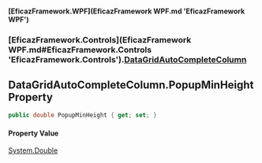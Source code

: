 #### [EficazFramework.WPF](EficazFramework WPF.md 'EficazFramework WPF')
### [EficazFramework.Controls](EficazFramework WPF.md#EficazFramework.Controls 'EficazFramework.Controls').[DataGridAutoCompleteColumn](EficazFramework.Controls/DataGridAutoCompleteColumn.md 'EficazFramework.Controls.DataGridAutoCompleteColumn')

## DataGridAutoCompleteColumn.PopupMinHeight Property

```csharp
public double PopupMinHeight { get; set; }
```

#### Property Value
[System.Double](https://docs.microsoft.com/en-us/dotnet/api/System.Double 'System.Double')